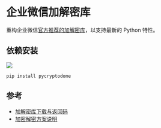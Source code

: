# 企业微信加解密库

重构企业微信[官方推荐的加解密库](https://github.com/sbzhu/weworkapi_python)，以支持最新的 Python 特性。

## 依赖安装

![](https://img.shields.io/badge/python-3.10-yellow)

```shell
pip install pycryptodome
```

## 参考

- [加解密库下载与返回码](https://developer.work.weixin.qq.com/devtool/introduce?id=10128)
- [加密解密方案说明](https://developer.work.weixin.qq.com/document/path/90968)
